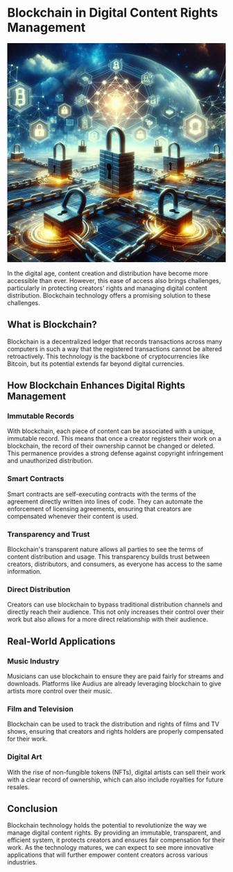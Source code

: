 # Blockchain in Digital Content Rights Management

![Blockchain and Digital Content Rights](https://raw.githubusercontent.com/Kanakjr/100-days-of-AI-Writing/main/images/Blockchain-in-Digital-Content-Rights-Management.png)

In the digital age, content creation and distribution have become more accessible than ever. However, this ease of access also brings challenges, particularly in protecting creators' rights and managing digital content distribution. Blockchain technology offers a promising solution to these challenges.

## What is Blockchain?

Blockchain is a decentralized ledger that records transactions across many computers in such a way that the registered transactions cannot be altered retroactively. This technology is the backbone of cryptocurrencies like Bitcoin, but its potential extends far beyond digital currencies.

## How Blockchain Enhances Digital Rights Management

### Immutable Records

With blockchain, each piece of content can be associated with a unique, immutable record. This means that once a creator registers their work on a blockchain, the record of their ownership cannot be changed or deleted. This permanence provides a strong defense against copyright infringement and unauthorized distribution.

### Smart Contracts

Smart contracts are self-executing contracts with the terms of the agreement directly written into lines of code. They can automate the enforcement of licensing agreements, ensuring that creators are compensated whenever their content is used.

### Transparency and Trust

Blockchain's transparent nature allows all parties to see the terms of content distribution and usage. This transparency builds trust between creators, distributors, and consumers, as everyone has access to the same information.

### Direct Distribution

Creators can use blockchain to bypass traditional distribution channels and directly reach their audience. This not only increases their control over their work but also allows for a more direct relationship with their audience.

## Real-World Applications

### Music Industry

Musicians can use blockchain to ensure they are paid fairly for streams and downloads. Platforms like Audius are already leveraging blockchain to give artists more control over their music.

### Film and Television

Blockchain can be used to track the distribution and rights of films and TV shows, ensuring that creators and rights holders are properly compensated for their work.

### Digital Art

With the rise of non-fungible tokens (NFTs), digital artists can sell their work with a clear record of ownership, which can also include royalties for future resales.

## Conclusion

Blockchain technology holds the potential to revolutionize the way we manage digital content rights. By providing an immutable, transparent, and efficient system, it protects creators and ensures fair compensation for their work. As the technology matures, we can expect to see more innovative applications that will further empower content creators across various industries.

